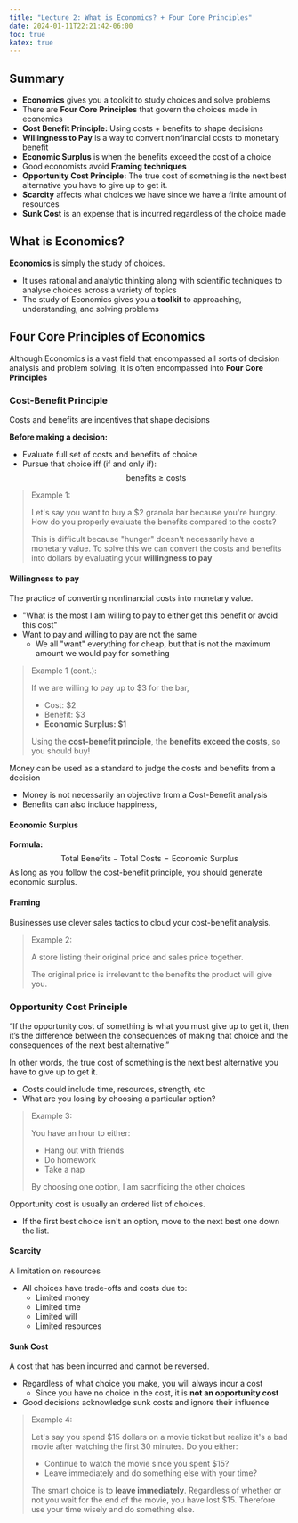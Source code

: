 ```yaml
---
title: "Lecture 2: What is Economics? + Four Core Principles"
date: 2024-01-11T22:21:42-06:00
toc: true
katex: true
---
```


## Summary
- **Economics** gives you a toolkit to study choices and solve problems
- There are **Four Core Principles** that govern the choices made in economics
- **Cost Benefit Principle:** Using costs + benefits to shape decisions
- **Willingness to Pay** is a way to convert nonfinancial costs to monetary benefit
- **Economic Surplus** is when the benefits exceed the cost of a choice
- Good economists avoid **Framing techniques**
- **Opportunity Cost Principle:** The true cost of something is the next best alternative you have to give up to get it.
- **Scarcity** affects what choices we have since we have a finite amount of resources
- **Sunk Cost** is an expense that is incurred regardless of the choice made

## What is Economics?
**Economics** is simply the study of choices.
- It uses rational and analytic thinking along with scientific techniques to analyse choices across a variety of topics
- The study of Economics gives you a **toolkit** to approaching, understanding, and solving problems
## Four Core Principles of Economics
Although Economics is a vast field that encompassed all sorts of decision analysis and problem solving, it is often encompassed into **Four Core Principles**

### Cost-Benefit Principle
Costs and benefits are incentives that shape decisions

**Before making a decision:**
- Evaluate full set of costs and benefits of choice
- Pursue that choice iff (if and only if): $$\text{benefits}\ge \text{costs}$$

> Example 1:
>
> Let's say you want to buy a $2 granola bar because you're hungry. How do you properly evaluate the benefits compared to the costs?
>
> This is difficult because "hunger" doesn't necessarily have a monetary value. To solve this we can convert the costs and benefits into dollars by evaluating your **willingness to pay**

#### Willingness to pay
The practice of converting nonfinancial costs into monetary value.
- "What is the most I am willing to pay to either get this benefit or avoid this cost"
- Want to pay and willing to pay are not the same
    - We all "want" everything for cheap, but that is not the maximum amount we would pay for something

> Example 1 (cont.):
>
> If we are willing to pay up to $3 for the bar,
> - Cost: $2
> - Benefit: $3
> - **Economic Surplus: $1**
> 
> Using the **cost-benefit principle**, the **benefits exceed the costs**, so you should buy!

Money can be used as a standard to judge the costs and benefits from a decision
- Money is not necessarily an objective from a Cost-Benefit analysis
- Benefits can also include happiness, 

#### Economic Surplus
**Formula:**
$$\text{Total Benefits}-\text{Total Costs}=\text{Economic Surplus}$$
As long as you follow the cost-benefit principle, you should generate economic surplus.

#### Framing

Businesses use clever sales tactics to cloud your cost-benefit analysis.
> Example 2:
> 
> A store listing their original price and sales price together.
>
> The original price is irrelevant to the benefits the product will give you.

### Opportunity Cost Principle

“If the opportunity cost of something is what you
must give up to get it, then it’s the difference between
the consequences of making that choice and the
consequences of the next best alternative.”

In other words, the true cost of something is the next best alternative you have to give up to get it.

- Costs could include time, resources, strength, etc
- What are you losing by choosing a particular option?

> Example 3:
>
> You have an hour to either:
> - Hang out with friends
> - Do homework
> - Take a nap
> 
> By choosing one option, I am sacrificing the other choices

Opportunity cost is usually an ordered list of choices.
- If the first best choice isn't an option, move to the next best one down the list.

#### Scarcity
A limitation on resources
- All choices have trade-offs and costs due to:
    - Limited money
    - Limited time
    - Limited will
    - Limited resources

#### Sunk Cost

A cost that has been incurred
and cannot be reversed.
- Regardless of what choice you make, you will always incur a cost
    - Since you have no choice in the cost, it is **not an opportunity cost**
- Good decisions acknowledge sunk costs and ignore their influence

> Example 4:
>
> Let's say you spend $15 dollars on a movie ticket but realize it's a bad movie after watching the first 30 minutes. Do you either:
> - Continue to watch the movie since you spent $15?
> - Leave immediately and do something else with your time?
>
> The smart choice is to **leave immediately**. Regardless of whether or not you wait for the end of the movie, you have lost $15. Therefore use your time wisely and do something else.